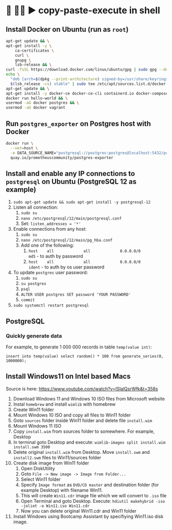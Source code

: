 # 📝 👨‍💻 ▶️ copy-paste-execute in shell

## Install Docker on Ubuntu (run as `root`)
```bash
apt-get update && \
apt-get install -y \
    ca-certificates \
    curl \
    gnupg \
    lsb-release && \
curl -fsSL https://download.docker.com/linux/ubuntu/gpg | sudo gpg --dearmor -o /usr/share/keyrings/docker-archive-keyring.gpg && \
echo \
  "deb [arch=$(dpkg --print-architecture) signed-by=/usr/share/keyrings/docker-archive-keyring.gpg] https://download.docker.com/linux/ubuntu \
  $(lsb_release -cs) stable" | sudo tee /etc/apt/sources.list.d/docker.list > /dev/null && \
apt-get update && \
apt-get install -y docker-ce docker-ce-cli containerd.io docker-compose && \
docker run hello-world && \
usermod -aG docker postgres && \
usermod -aG docker vagrant
```
## Run `postgres_exporter` on Postgres host with Docker
```bash
docker run \
  --net=host \
  -e DATA_SOURCE_NAME="postgresql://postgres:postgres@localhost:5432/postgres?sslmode=disable" \
  quay.io/prometheuscommunity/postgres-exporter
```

## Install and enable any IP connections to `postgresql` on Ubuntu (PostgreSQL 12 as example)
1. `sudo apt-get update && sudo apt-get install -y postgresql-12`
2. Listen all connection:
    1. `sudo su`
    2. `nano /etc/postgresql/12/main/postgresql.conf`
    3. Set: `listen_addresses = '*'`
3. Enable connections from any host:
    1. `sudo su`
    2. `nano /etc/postgresql/12/main/pg_hba.conf`
    3. Add one of the following:
        1. `host    all             all             0.0.0.0/0               md5` - to auth by password
        2. `host    all             all             0.0.0.0/0               ident` - to auth by os user password
4. To update `postgres` user password:
    1. `sudo su`
    2. `su postgres`
    3. `psql`
    4. `ALTER USER postgres SET password 'YOUR PASSWORD'`
    5. `commit`
6. `sudo systemctl restart postgresql`

## PostgreSQL
### Quickly generate data
For example, to generate 1 000 000 records in table `temp(value int)`:
```
insert into temp(value) select random() * 100 from generate_series(0, 1000000);
```

## Install Windows11 on Intel based Macs
Source is here: https://www.youtube.com/watch?v=ISlalQsrWfk&t=358s

1. Download Windows 11 and Windows 10 ISO files from Microsoft website
2. Instal `homebrew` and install `wimlib` with homebrew
3. Create Win11 folder
4. Mount Windows 10 ISO and copy all files to Win11 folder
5. Goto `sources` folder inside Win11 folder and delete file `install.wim`
6. Mount Windows 11 ISO
7. Copy `install.wim` from sources folder to somewhere. For example, Desktop
8. In terminal goto Desktop and execute: `wimlib-imagex split install.wim install.swm 3500`
9. Delete original `install.wim` from Desktop. Move `install.swm` and `install2.swm` files to Win11/sources folder
10. Create disk image from Win11 folder
    1. Open DiskUtility
    2. Goto `File -> New image -> Image from Folder...`
    3. Select Win11 folder
    4. Specify `Image format` as `DVD/CD master` and destination folder (for example Desktop) with filename Win11.
    5. This will create `Win11.cdr` image file which we will convert to `.iso` file
    6. Open Terminal and goto Desktop. Execute: `hdiutil makehybrid -iso -joliet -o Win11.iso Win11.cdr`
    7. Now you can delete original Win11.cdr and Win11 folder
8. Install Windows using Bootcamp Assistant by specifiying Win11.iso disk image.
